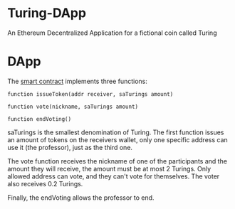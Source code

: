 # Turing-DApp
An Ethereum Decentralized Application for a fictional coin called Turing


# DApp
The [smart contract](Turing.sol) implements three functions:

```
function issueToken(addr receiver, saTurings amount)

function vote(nickname, saTurings amount)

function endVoting()
```
saTurings is the smallest denomination of Turing. The first function issues an amount of tokens on the receivers wallet, only one specific address can use it (the professor), just as the third one. 

The vote function receives the nickname of one of the participants and the amount they will receive, the amount must be at most 2 Turings. Only allowed address can vote, and they can't vote for themselves. The voter also receives 0.2 Turings. 

Finally, the endVoting allows the professor to end.

